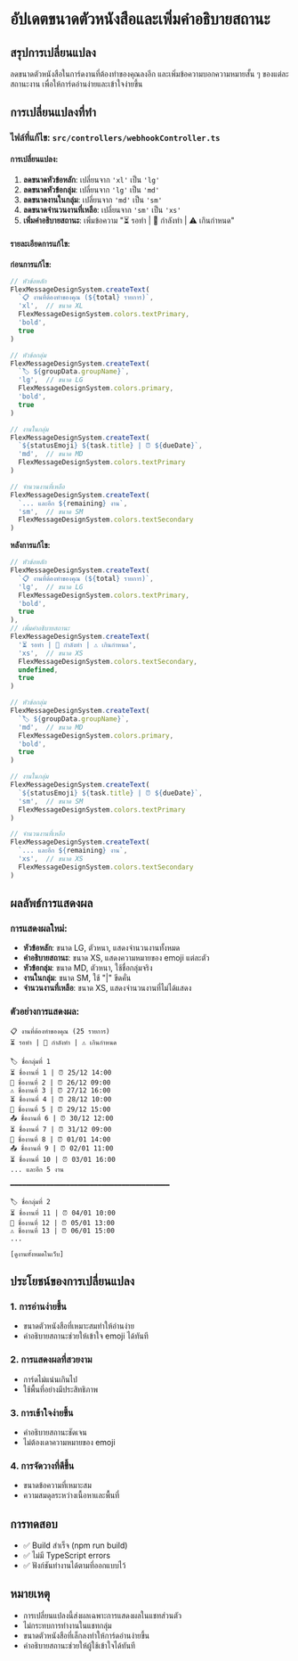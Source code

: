 # อัปเดตขนาดตัวหนังสือและเพิ่มคำอธิบายสถานะ

## สรุปการเปลี่ยนแปลง

ลดขนาดตัวหนังสือในการ์ดงานที่ต้องทำของคุณลงอีก และเพิ่มข้อความบอกความหมายสั้น ๆ ของแต่ละสถานะงาน เพื่อให้การ์ดอ่านง่ายและเข้าใจง่ายขึ้น

## การเปลี่ยนแปลงที่ทำ

### ไฟล์ที่แก้ไข: `src/controllers/webhookController.ts`

#### การเปลี่ยนแปลง:
1. **ลดขนาดหัวข้อหลัก**: เปลี่ยนจาก `'xl'` เป็น `'lg'`
2. **ลดขนาดหัวข้อกลุ่ม**: เปลี่ยนจาก `'lg'` เป็น `'md'`
3. **ลดขนาดงานในกลุ่ม**: เปลี่ยนจาก `'md'` เป็น `'sm'`
4. **ลดขนาดจำนวนงานที่เหลือ**: เปลี่ยนจาก `'sm'` เป็น `'xs'`
5. **เพิ่มคำอธิบายสถานะ**: เพิ่มข้อความ "⏳ รอทำ | 🔄 กำลังทำ | ⚠️ เกินกำหนด"

#### รายละเอียดการแก้ไข:

**ก่อนการแก้ไข:**
```typescript
// หัวข้อหลัก
FlexMessageDesignSystem.createText(
  `📋 งานที่ต้องทำของคุณ (${total} รายการ)`,
  'xl',  // ขนาด XL
  FlexMessageDesignSystem.colors.textPrimary,
  'bold',
  true
)

// หัวข้อกลุ่ม
FlexMessageDesignSystem.createText(
  `🏷️ ${groupData.groupName}`,
  'lg',  // ขนาด LG
  FlexMessageDesignSystem.colors.primary,
  'bold',
  true
)

// งานในกลุ่ม
FlexMessageDesignSystem.createText(
  `${statusEmoji} ${task.title} | ⏰ ${dueDate}`,
  'md',  // ขนาด MD
  FlexMessageDesignSystem.colors.textPrimary
)

// จำนวนงานที่เหลือ
FlexMessageDesignSystem.createText(
  `... และอีก ${remaining} งาน`,
  'sm',  // ขนาด SM
  FlexMessageDesignSystem.colors.textSecondary
)
```

**หลังการแก้ไข:**
```typescript
// หัวข้อหลัก
FlexMessageDesignSystem.createText(
  `📋 งานที่ต้องทำของคุณ (${total} รายการ)`,
  'lg',  // ขนาด LG
  FlexMessageDesignSystem.colors.textPrimary,
  'bold',
  true
),
// เพิ่มคำอธิบายสถานะ
FlexMessageDesignSystem.createText(
  '⏳ รอทำ | 🔄 กำลังทำ | ⚠️ เกินกำหนด',
  'xs',  // ขนาด XS
  FlexMessageDesignSystem.colors.textSecondary,
  undefined,
  true
)

// หัวข้อกลุ่ม
FlexMessageDesignSystem.createText(
  `🏷️ ${groupData.groupName}`,
  'md',  // ขนาด MD
  FlexMessageDesignSystem.colors.primary,
  'bold',
  true
)

// งานในกลุ่ม
FlexMessageDesignSystem.createText(
  `${statusEmoji} ${task.title} | ⏰ ${dueDate}`,
  'sm',  // ขนาด SM
  FlexMessageDesignSystem.colors.textPrimary
)

// จำนวนงานที่เหลือ
FlexMessageDesignSystem.createText(
  `... และอีก ${remaining} งาน`,
  'xs',  // ขนาด XS
  FlexMessageDesignSystem.colors.textSecondary
)
```

## ผลลัพธ์การแสดงผล

### การแสดงผลใหม่:
- **หัวข้อหลัก**: ขนาด LG, ตัวหนา, แสดงจำนวนงานทั้งหมด
- **คำอธิบายสถานะ**: ขนาด XS, แสดงความหมายของ emoji แต่ละตัว
- **หัวข้อกลุ่ม**: ขนาด MD, ตัวหนา, ใช้ชื่อกลุ่มจริง
- **งานในกลุ่ม**: ขนาด SM, ใช้ "|" ขีดคั่น
- **จำนวนงานที่เหลือ**: ขนาด XS, แสดงจำนวนงานที่ไม่ได้แสดง

### ตัวอย่างการแสดงผล:
```
📋 งานที่ต้องทำของคุณ (25 รายการ)
⏳ รอทำ | 🔄 กำลังทำ | ⚠️ เกินกำหนด

🏷️ ชื่อกลุ่มที่ 1
⏳ ชื่องานที่ 1 | ⏰ 25/12 14:00
🔄 ชื่องานที่ 2 | ⏰ 26/12 09:00
⚠️ ชื่องานที่ 3 | ⏰ 27/12 16:00
⏳ ชื่องานที่ 4 | ⏰ 28/12 10:00
🔄 ชื่องานที่ 5 | ⏰ 29/12 15:00
📤 ชื่องานที่ 6 | ⏰ 30/12 12:00
⏳ ชื่องานที่ 7 | ⏰ 31/12 09:00
🔄 ชื่องานที่ 8 | ⏰ 01/01 14:00
📤 ชื่องานที่ 9 | ⏰ 02/01 11:00
⏳ ชื่องานที่ 10 | ⏰ 03/01 16:00
... และอีก 5 งาน

━━━━━━━━━━━━━━━━━━━━━━━━━━━━━━━━━━━━━━━━

🏷️ ชื่อกลุ่มที่ 2
⏳ ชื่องานที่ 11 | ⏰ 04/01 10:00
🔄 ชื่องานที่ 12 | ⏰ 05/01 13:00
⚠️ ชื่องานที่ 13 | ⏰ 06/01 15:00
...

[ดูงานทั้งหมดในเว็บ]
```

## ประโยชน์ของการเปลี่ยนแปลง

### 1. **การอ่านง่ายขึ้น**
- ขนาดตัวหนังสือที่เหมาะสมทำให้อ่านง่าย
- คำอธิบายสถานะช่วยให้เข้าใจ emoji ได้ทันที

### 2. **การแสดงผลที่สวยงาม**
- การ์ดไม่แน่นเกินไป
- ใช้พื้นที่อย่างมีประสิทธิภาพ

### 3. **การเข้าใจง่ายขึ้น**
- คำอธิบายสถานะชัดเจน
- ไม่ต้องเดาความหมายของ emoji

### 4. **การจัดวางที่ดีขึ้น**
- ขนาดข้อความที่เหมาะสม
- ความสมดุลระหว่างเนื้อหาและพื้นที่

## การทดสอบ

- ✅ Build สำเร็จ (npm run build)
- ✅ ไม่มี TypeScript errors
- ✅ ฟังก์ชันทำงานได้ตามที่ออกแบบไว้

## หมายเหตุ

- การเปลี่ยนแปลงนี้ส่งผลเฉพาะการแสดงผลในแชทส่วนตัว
- ไม่กระทบการทำงานในแชทกลุ่ม
- ขนาดตัวหนังสือที่เล็กลงทำให้การ์ดอ่านง่ายขึ้น
- คำอธิบายสถานะช่วยให้ผู้ใช้เข้าใจได้ทันที
